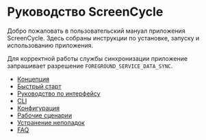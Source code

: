 # Руководство ScreenCycle

Добро пожаловать в пользовательский мануал приложения ScreenCycle. Здесь собраны инструкции по установке, запуску и использованию приложения.

Для корректной работы службы синхронизации приложение запрашивает разрешение `FOREGROUND_SERVICE_DATA_SYNC`.

- [Концепция](../CONCEPT.md)
- [Быстрый старт](quickstart.md)
- [Руководство по интерфейсу](ui-guide.md)
- [CLI](cli.md)
- [Конфигурация](config.md)
- [Рабочие сценарии](workflows.md)
- [Устранение неполадок](troubleshooting.md)
- [FAQ](faq.md)
